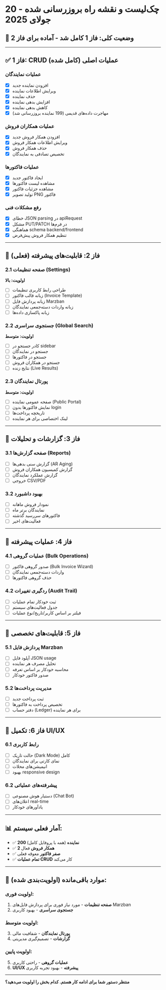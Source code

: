 # چک‌لیست و نقشه راه بروزرسانی شده - 20 جولای 2025

## 🎯 وضعیت کلی: **فاز 1 کامل شد - آماده برای فاز 2**

---

## ✅ **فاز 1: CRUD عملیات اصلی (کامل شده)**

### عملیات نمایندگان
- [x] افزودن نماینده جدید 
- [x] ویرایش اطلاعات نماینده
- [x] حذف نماینده
- [x] افزایش بدهی نماینده
- [x] کاهش بدهی نماینده
- [x] مهاجرت داده‌های قدیمی (199 نماینده بروزرسانی شد)

### عملیات همکاران فروش
- [x] افزودن همکار فروش جدید
- [x] ویرایش اطلاعات همکار فروش
- [x] حذف همکار فروش
- [x] تخصیص تصادفی به نمایندگان

### عملیات فاکتورها
- [x] ایجاد فاکتور جدید
- [x] مشاهده لیست فاکتورها
- [x] مشاهده جزئیات فاکتور
- [x] تولید تصویر PNG فاکتور

### رفع مشکلات فنی
- [x] خطای JSON parsing در apiRequest
- [x] مشکل PUT/PATCH در فرم‌ها
- [x] هماهنگی schema backend/frontend
- [x] تنظیم همکار فروش پیش‌فرض

---

## 🔄 **فاز 2: قابلیت‌های پیشرفته (فعلی)**

### 2.1 صفحه تنظیمات (Settings)
**اولویت: بالا**
- [ ] طراحی رابط کاربری تنظیمات
- [ ] زبانه قالب فاکتور (Invoice Template)  
- [ ] زبانه پردازش فایل Marzban
- [ ] زبانه واردات دسته‌جمعی نمایندگان
- [ ] زبانه پاکسازی داده‌ها

### 2.2 جستجوی سراسری (Global Search)
**اولویت: متوسط**
- [ ] کادر جستجو در sidebar
- [ ] جستجو در نمایندگان
- [ ] جستجو در فاکتورها  
- [ ] جستجو در همکاران فروش
- [ ] نتایج زنده (Live Results)

### 2.3 پورتال نمایندگان
**اولویت: متوسط**
- [ ] صفحه عمومی نماینده (Public Portal)
- [ ] نمایش فاکتورها بدون login
- [ ] تاریخچه پرداخت‌ها
- [ ] لینک اختصاصی برای هر نماینده

---

## 🔄 **فاز 3: گزارشات و تحلیلات**

### 3.1 صفحه گزارش‌ها (Reports)
- [ ] گزارش سنی بدهی‌ها (AR Aging)
- [ ] گزارش کمیسیون همکاران فروش
- [ ] گزارش عملکرد نمایندگان  
- [ ] خروجی CSV/PDF

### 3.2 بهبود داشبورد
- [ ] نمودار فروش ماهانه  
- [ ] نمایندگان برتر ماه
- [ ] فاکتورهای سررسید گذشته
- [ ] فعالیت‌های اخیر

---

## 🔄 **فاز 4: عملیات پیشرفته**

### 4.1 عملیات گروهی (Bulk Operations)
- [ ] صدور گروهی فاکتور (Bulk Invoice Wizard)
- [ ] واردات دسته‌جمعی نمایندگان
- [ ] حذف گروهی فاکتورها

### 4.2 ردگیری تغییرات (Audit Trail)
- [ ] ثبت خودکار تمام عملیات
- [ ] جدول فعالیت‌های سیستم
- [ ] فیلتر بر اساس کاربر/تاریخ/نوع عملیات

---

## 🔄 **فاز 5: قابلیت‌های تخصصی**

### 5.1 پردازش فایل Marzban
- [ ] آپلود فایل JSON usage
- [ ] تحلیل مصرف هر نماینده
- [ ] محاسبه خودکار بر اساس تعرفه
- [ ] صدور فاکتور خودکار

### 5.2 مدیریت پرداخت‌ها
- [ ] ثبت پرداخت جدید
- [ ] تخصیص پرداخت به فاکتورها
- [ ] دفتر حساب (Ledger) برای هر نماینده

---

## 🔄 **فاز 6: تکمیل UI/UX**

### 6.1 رابط کاربری
- [ ] حالت تاریک (Dark Mode) کامل
- [ ] نمای کارتی برای نمایندگان
- [ ] انیمیشن‌های محلات
- [ ] بهبود responsive design

### 6.2 پیشرفته‌های عملیاتی
- [ ] دستیار هوش مصنوعی (Chat Bot)
- [ ] اعلان‌های real-time
- [ ] یادآورهای خودکار

---

## 📊 **آمار فعلی سیستم:**
- ✅ **200 نماینده** (همه با پروفایل کامل)
- ✅ **2 همکار فروش** فعال
- ✅ **صفر فاکتور** معوقه فعلی
- ✅ **تمام عملیات CRUD** کار می‌کند

---

## 🎯 **موارد باقی‌مانده (اولویت‌بندی شده):**

### **اولویت فوری:**
1. **صفحه تنظیمات** - مورد نیاز فوری برای پردازش فایل‌های Marzban
2. **جستجوی سراسری** - بهبود کاربری

### **اولویت متوسط:**
3. **پورتال نمایندگان** - شفافیت مالی
4. **گزارشات** - تصمیم‌گیری مدیریتی

### **اولویت پایین:**
5. **عملیات گروهی** - راحتی کاربری  
6. **UI/UX پیشرفته** - بهبود تجربه کاربری

---

**منتظر دستور شما برای ادامه کار هستم. کدام بخش را اولویت می‌دهید؟**